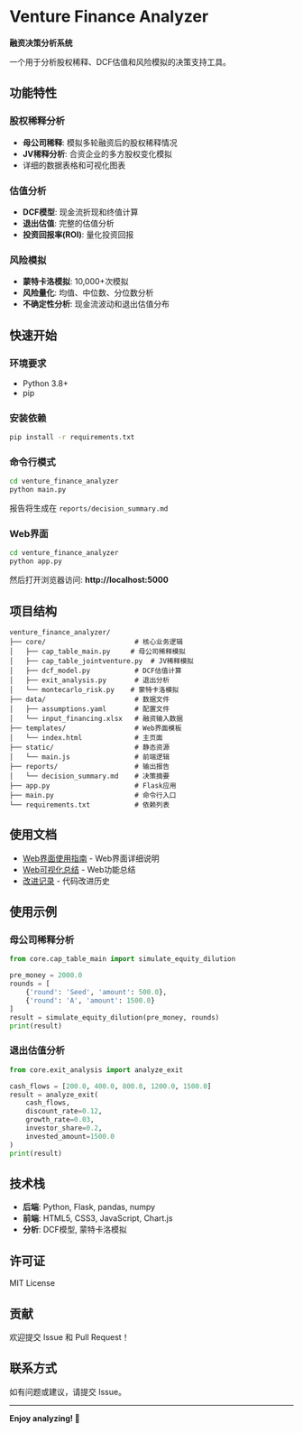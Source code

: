 # Venture Finance Analyzer

**融资决策分析系统**

一个用于分析股权稀释、DCF估值和风险模拟的决策支持工具。

## 功能特性

### 股权稀释分析
- **母公司稀释**: 模拟多轮融资后的股权稀释情况
- **JV稀释分析**: 合资企业的多方股权变化模拟
- 详细的数据表格和可视化图表

### 估值分析
- **DCF模型**: 现金流折现和终值计算
- **退出估值**: 完整的估值分析
- **投资回报率(ROI)**: 量化投资回报

### 风险模拟
- **蒙特卡洛模拟**: 10,000+次模拟
- **风险量化**: 均值、中位数、分位数分析
- **不确定性分析**: 现金流波动和退出估值分布

## 快速开始

### 环境要求
- Python 3.8+
- pip

### 安装依赖
```bash
pip install -r requirements.txt
```

### 命令行模式
```bash
cd venture_finance_analyzer
python main.py
```

报告将生成在 `reports/decision_summary.md`

### Web界面
```bash
cd venture_finance_analyzer
python app.py
```

然后打开浏览器访问: **http://localhost:5000**

## 项目结构

```
venture_finance_analyzer/
├── core/                      # 核心业务逻辑
│   ├── cap_table_main.py     # 母公司稀释模拟
│   ├── cap_table_jointventure.py  # JV稀释模拟
│   ├── dcf_model.py           # DCF估值计算
│   ├── exit_analysis.py       # 退出分析
│   └── montecarlo_risk.py    # 蒙特卡洛模拟
├── data/                      # 数据文件
│   ├── assumptions.yaml       # 配置文件
│   └── input_financing.xlsx   # 融资输入数据
├── templates/                 # Web界面模板
│   └── index.html             # 主页面
├── static/                    # 静态资源
│   └── main.js                # 前端逻辑
├── reports/                   # 输出报告
│   └── decision_summary.md    # 决策摘要
├── app.py                     # Flask应用
├── main.py                    # 命令行入口
└── requirements.txt           # 依赖列表
```

## 使用文档

- [Web界面使用指南](venture_finance_analyzer/WEB_USAGE.md) - Web界面详细说明
- [Web可视化总结](WEB_VISUALIZATION_SUMMARY.md) - Web功能总结
- [改进记录](IMPROVEMENTS.md) - 代码改进历史

## 使用示例

### 母公司稀释分析
```python
from core.cap_table_main import simulate_equity_dilution

pre_money = 2000.0
rounds = [
    {'round': 'Seed', 'amount': 500.0},
    {'round': 'A', 'amount': 1500.0}
]
result = simulate_equity_dilution(pre_money, rounds)
print(result)
```

### 退出估值分析
```python
from core.exit_analysis import analyze_exit

cash_flows = [200.0, 400.0, 800.0, 1200.0, 1500.0]
result = analyze_exit(
    cash_flows, 
    discount_rate=0.12,
    growth_rate=0.03,
    investor_share=0.2,
    invested_amount=1500.0
)
print(result)
```

## 技术栈

- **后端**: Python, Flask, pandas, numpy
- **前端**: HTML5, CSS3, JavaScript, Chart.js
- **分析**: DCF模型, 蒙特卡洛模拟

## 许可证

MIT License

## 贡献

欢迎提交 Issue 和 Pull Request！

## 联系方式

如有问题或建议，请提交 Issue。

---

**Enjoy analyzing! 🚀**

